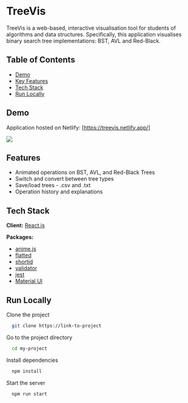 
# TreeVis

TreeVis is a web-based, interactive visualisation tool for students of algorithms and data structures. Specifically, this application visualises binary search tree implementations: BST, AVL and Red-Black.






## Table of Contents

* [Demo](#demo)
* [Key Features](#features)
* [Tech Stack](#tech-stack)
* [Run Locally](#run-locally)
## Demo

Application hosted on Netlify: [https://treevis.netlify.app/]

![](https://i.imgur.com/5EDrS0P.gif)


## Features

- Animated operations on BST, AVL, and Red-Black Trees
- Switch and convert between tree types
- Save/load trees - .csv and .txt
- Operation history and explanations


## Tech Stack

**Client:** [React.js](https://reactjs.org/)

**Packages:** 

* [anime.js](https://animejs.com/)
* [flatted](https://www.npmjs.com/package/flatted)
* [shortid](https://www.npmjs.com/package/shortid)
* [validator](https://www.npmjs.com/package/validator)
* [jest](https://jestjs.io/)
* [Material UI](https://mui.com/)


## Run Locally

Clone the project

```bash
  git clone https://link-to-project
```

Go to the project directory

```bash
  cd my-project
```

Install dependencies

```bash
  npm install
```

Start the server

```bash
  npm run start
```

